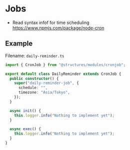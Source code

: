 # Jobs

- Read syntax infof for time scheduling https://www.npmjs.com/package/node-cron

## Example

Filename: `daily-reminder.ts`

```typescript
import { CronJob } from "@structures/modules/cronjob";

export default class DailyReminder extends CronJob {
  public constructor() {
    super("daily-reminder-job", {
      schedule: "",
      timezone: "Asia/Tokyo",
    });
  }

  async init() {
    this.logger.info("Nothing to implement yet");
  }

  async exec() {
    this.logger.info("Nothing to implement yet");
  }
}
```

##
